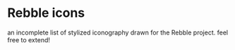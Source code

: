 # Rebble icons
an incomplete list of stylized iconography drawn for the Rebble project. feel free to extend!